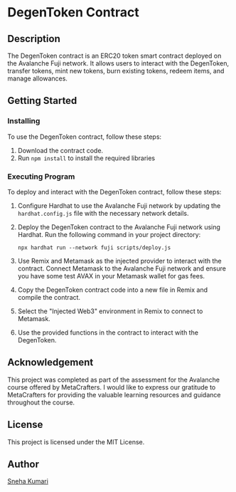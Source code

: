 # DegenToken Contract

## Description

The DegenToken contract is an ERC20 token smart contract deployed on the Avalanche Fuji network. It allows users to interact with the DegenToken, transfer tokens, mint new tokens, burn existing tokens, redeem items, and manage allowances.

## Getting Started

### Installing

To use the DegenToken contract, follow these steps:

1. Download the contract code.
2. Run `npm install` to install the required libraries

### Executing Program

To deploy and interact with the DegenToken contract, follow these steps:

1. Configure Hardhat to use the Avalanche Fuji network by updating the `hardhat.config.js` file with the necessary network details.
2. Deploy the DegenToken contract to the Avalanche Fuji network using Hardhat. Run the following command in your project directory:

   ```
   npx hardhat run --network fuji scripts/deploy.js
   ```

3. Use Remix and Metamask as the injected provider to interact with the contract. Connect Metamask to the Avalanche Fuji network and ensure you have some test AVAX in your Metamask wallet for gas fees.
4. Copy the DegenToken contract code into a new file in Remix and compile the contract.
5. Select the "Injected Web3" environment in Remix to connect to Metamask.
6. Use the provided functions in the contract to interact with the DegenToken.

## Acknowledgement

This project was completed as part of the assessment for the Avalanche course offered by MetaCrafters. I would like to express our gratitude to MetaCrafters for providing the valuable learning resources and guidance throughout the course.

## License

This project is licensed under the MIT License.

## Author
[Sneha Kumari](https://www.linkedin.com/in/snetis/)